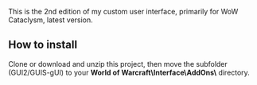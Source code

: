 This is the 2nd edition of my custom user interface, primarily for WoW Cataclysm, latest version. 

## How to install

Clone or download and unzip this project, then move the subfolder (GUI2/GUIS-gUI) to your **World of Warcraft\\Interface\\AddOns\\** directory. 

